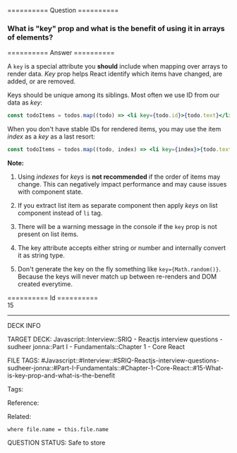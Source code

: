 ========== Question ==========  

### What is "key" prop and what is the benefit of using it in arrays of elements?  

========== Answer ==========  

A `key` is a special attribute you **should** include when mapping over arrays to render data. _Key_ prop helps React identify which items have changed, are added, or are removed.

Keys should be unique among its siblings. Most often we use ID from our data as _key_:

```jsx
const todoItems = todos.map((todo) => <li key={todo.id}>{todo.text}</li>);
```

When you don't have stable IDs for rendered items, you may use the item _index_ as a _key_ as a last resort:

```jsx
const todoItems = todos.map((todo, index) => <li key={index}>{todo.text}</li>);
```

**Note:**

1. Using _indexes_ for _keys_ is **not recommended** if the order of items may change. This can negatively impact performance and may cause issues with component state.

2. If you extract list item as separate component then apply _keys_ on list component instead of `li` tag.

3. There will be a warning message in the console if the `key` prop is not present on list items.

4. The key attribute accepts either string or number and internally convert it as string type.

5. Don't generate the key on the fly something like `key={Math.random()}`. Because the keys will never match up between re-renders and DOM created everytime.

========== Id ==========  
15

---

DECK INFO

TARGET DECK: Javascript::Interview::SRIQ - Reactjs interview questions - sudheer jonna::Part I - Fundamentals::Chapter 1 - Core React

FILE TAGS: #Javascript::#Interview::#SRIQ-Reactjs-interview-questions-sudheer-jonna::#Part-I-Fundamentals::#Chapter-1-Core-React::#15-What-is-key-prop-and-what-is-the-benefit

Tags:

Reference:

Related:

```dataview
where file.name = this.file.name
```

QUESTION STATUS: Safe to store

